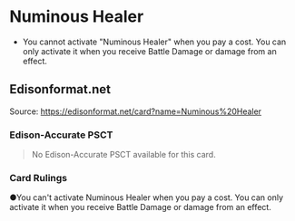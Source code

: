 # Numinous Healer

*   You cannot activate "Numinous Healer" when you pay a cost. You can only activate it when you receive Battle Damage or damage from an effect.

## Edisonformat.net

Source: https://edisonformat.net/card?name=Numinous%20Healer

### Edison-Accurate PSCT

> No Edison-Accurate PSCT available for this card.

### Card Rulings

●You can't activate Numinous Healer when you pay a cost. You can only activate it when you receive Battle Damage or damage from an effect.
            